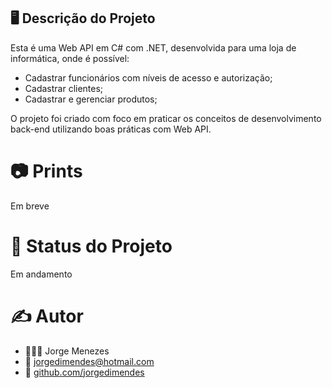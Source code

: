 ## 🖥️ Descrição do Projeto
Esta é uma Web API em C# com .NET, desenvolvida para uma loja de informática, onde é possível:

- Cadastrar funcionários com níveis de acesso e autorização;
- Cadastrar clientes;
- Cadastrar e gerenciar produtos;

O projeto foi criado com foco em praticar os conceitos de desenvolvimento back-end utilizando boas práticas com Web API.

# 📷 Prints
Em breve

# 📘 Status do Projeto
Em andamento

# ✍️ Autor
- 👨🏾‍💻 Jorge Menezes
- 📧 jorgedimendes@hotmail.com
- 🐙 [github.com/jorgedimendes](https://github.com/JorgeDimendes)
